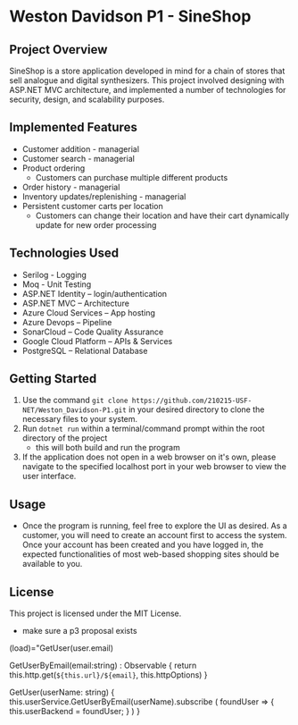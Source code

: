 # Weston Davidson P1 - SineShop

## Project Overview
SineShop is a store application developed in mind for a chain of stores that sell analogue and digital synthesizers. This project involved designing with ASP.NET MVC architecture, and implemented a number of technologies for security, design, and scalability purposes.

## Implemented Features
- Customer addition - managerial
- Customer search - managerial
- Product ordering
    - Customers can purchase multiple different products
- Order history - managerial
- Inventory updates/replenishing - managerial
- Persistent customer carts per location
    - Customers can change their location and have their cart dynamically update for new order processing

## Technologies Used
- Serilog - Logging
- Moq -  Unit Testing
- ASP.NET Identity – login/authentication
- ASP.NET MVC – Architecture
- Azure Cloud Services – App hosting
- Azure Devops – Pipeline
- SonarCloud – Code Quality Assurance
- Google Cloud Platform – APIs & Services
- PostgreSQL – Relational Database

## Getting Started
1. Use the command `git clone https://github.com/210215-USF-NET/Weston_Davidson-P1.git` in your desired directory to clone the necessary files to your system.
1. Run `dotnet run` within a terminal/command prompt within the root directory of the project
    - this will both build and run the program
1. If the application does not open in a web browser on it's own, please navigate to the specified localhost port in your web browser to view the user interface.

## Usage
- Once the program is running, feel free to explore the UI as desired. As a customer, you will need to create an account first to access the system. Once your account has been created and you have logged in, the expected functionalities of most web-based shopping sites should be available to you.

## License
This project is licensed under the MIT License.


- make sure a p3 proposal exists


(load)="GetUser(user.email)

  GetUserByEmail(email:string) : Observable<any>
  {
    return this.http.get<User>(`${this.url}/${email}`, this.httpOptions)
  }



  
  GetUser(userName: string)
  {
    this.userService.GetUserByEmail(userName).subscribe
    (
      foundUser =>
      {
        this.userBackend = foundUser;
      }
    )
  }
